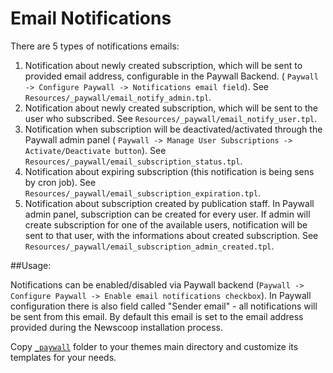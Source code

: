 Email Notifications
=====================

There are 5 types of notifications emails:

1. Notification about newly created subscription, which will be sent to provided email address, configurable in the Paywall Backend. (
`Paywall -> Configure Paywall -> Notifications email field`). See `Resources/_paywall/email_notify_admin.tpl`.
2. Notification about newly created subscription, which will be sent to the user who subscribed. See `Resources/_paywall/email_notify_user.tpl`.
3. Notification when subscription will be deactivated/activated through the Paywall admin panel (
`Paywall -> Manage User Subscriptions -> Activate/Deactivate button`). See `Resources/_paywall/email_subscription_status.tpl`.
4. Notification about expiring subscription (this notification is being sens by cron job). See `Resources/_paywall/email_subscription_expiration.tpl`.
5. Notification about subscription created by publication staff. In Paywall admin panel, subscription can be created for every user. If admin will create subscription for one of the available users, notification will be sent to that user, with the informations about created subscription. See `Resources/_paywall/email_subscription_admin_created.tpl`.


##Usage:

Notifications can be enabled/disabled via Paywall backend (`Paywall -> Configure Paywall -> Enable email notifications checkbox`).
In Paywall configuration there is also field called "Sender email" - all notifications will be sent from this email. By default this email is set to the email address provided during the Newscoop installation process.

Copy [`_paywall`](https://github.com/newscoop/plugin-NewscoopPaywallBundle/tree/master/Resources/_paywall) folder to your themes main directory and customize its templates for your needs.